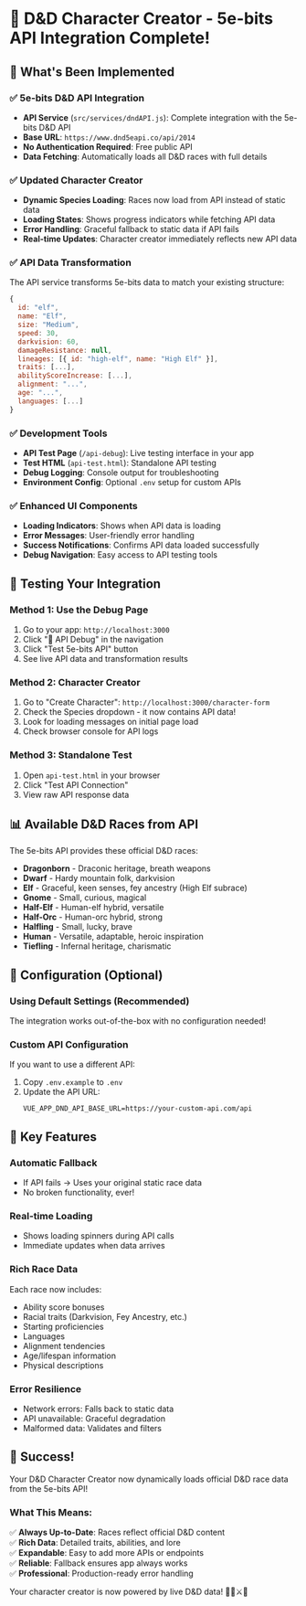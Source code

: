 # 🎲 D&D Character Creator - 5e-bits API Integration Complete! 

## 🚀 What's Been Implemented

### ✅ **5e-bits D&D API Integration**
- **API Service** (`src/services/dndAPI.js`): Complete integration with the 5e-bits D&D API
- **Base URL**: `https://www.dnd5eapi.co/api/2014`
- **No Authentication Required**: Free public API
- **Data Fetching**: Automatically loads all D&D races with full details

### ✅ **Updated Character Creator**
- **Dynamic Species Loading**: Races now load from API instead of static data
- **Loading States**: Shows progress indicators while fetching API data
- **Error Handling**: Graceful fallback to static data if API fails
- **Real-time Updates**: Character creator immediately reflects new API data

### ✅ **API Data Transformation**
The API service transforms 5e-bits data to match your existing structure:
```javascript
{
  id: "elf",
  name: "Elf", 
  size: "Medium",
  speed: 30,
  darkvision: 60,
  damageResistance: null,
  lineages: [{ id: "high-elf", name: "High Elf" }],
  traits: [...],
  abilityScoreIncrease: [...],
  alignment: "...",
  age: "...",
  languages: [...]
}
```

### ✅ **Development Tools**
- **API Test Page** (`/api-debug`): Live testing interface in your app
- **Test HTML** (`api-test.html`): Standalone API testing
- **Debug Logging**: Console output for troubleshooting
- **Environment Config**: Optional `.env` setup for custom APIs

### ✅ **Enhanced UI Components**
- **Loading Indicators**: Shows when API data is loading
- **Error Messages**: User-friendly error handling
- **Success Notifications**: Confirms API data loaded successfully
- **Debug Navigation**: Easy access to API testing tools

## 🧪 Testing Your Integration

### **Method 1: Use the Debug Page**
1. Go to your app: `http://localhost:3000`
2. Click "🧪 API Debug" in the navigation
3. Click "Test 5e-bits API" button
4. See live API data and transformation results

### **Method 2: Character Creator**
1. Go to "Create Character": `http://localhost:3000/character-form`
2. Check the Species dropdown - it now contains API data!
3. Look for loading messages on initial page load
4. Check browser console for API logs

### **Method 3: Standalone Test**
1. Open `api-test.html` in your browser
2. Click "Test API Connection"
3. View raw API response data

## 📊 **Available D&D Races from API**
The 5e-bits API provides these official D&D races:
- **Dragonborn** - Draconic heritage, breath weapons
- **Dwarf** - Hardy mountain folk, darkvision
- **Elf** - Graceful, keen senses, fey ancestry (High Elf subrace)
- **Gnome** - Small, curious, magical
- **Half-Elf** - Human-elf hybrid, versatile
- **Half-Orc** - Human-orc hybrid, strong
- **Halfling** - Small, lucky, brave
- **Human** - Versatile, adaptable, heroic inspiration
- **Tiefling** - Infernal heritage, charismatic

## 🔧 **Configuration (Optional)**

### **Using Default Settings (Recommended)**
The integration works out-of-the-box with no configuration needed!

### **Custom API Configuration**
If you want to use a different API:
1. Copy `.env.example` to `.env`
2. Update the API URL:
   ```env
   VUE_APP_DND_API_BASE_URL=https://your-custom-api.com/api
   ```

## 🎯 **Key Features**

### **Automatic Fallback**
- If API fails → Uses your original static race data
- No broken functionality, ever!

### **Real-time Loading**
- Shows loading spinners during API calls
- Immediate updates when data arrives

### **Rich Race Data**
Each race now includes:
- Ability score bonuses
- Racial traits (Darkvision, Fey Ancestry, etc.)
- Starting proficiencies
- Languages
- Alignment tendencies
- Age/lifespan information
- Physical descriptions

### **Error Resilience**
- Network errors: Falls back to static data
- API unavailable: Graceful degradation
- Malformed data: Validates and filters

## 🎉 **Success!**

Your D&D Character Creator now dynamically loads official D&D race data from the 5e-bits API! 

### **What This Means:**
✅ **Always Up-to-Date**: Races reflect official D&D content  
✅ **Rich Data**: Detailed traits, abilities, and lore  
✅ **Expandable**: Easy to add more APIs or endpoints  
✅ **Reliable**: Fallback ensures app always works  
✅ **Professional**: Production-ready error handling  

Your character creator is now powered by live D&D data! 🧝‍♀️⚔️🐉
